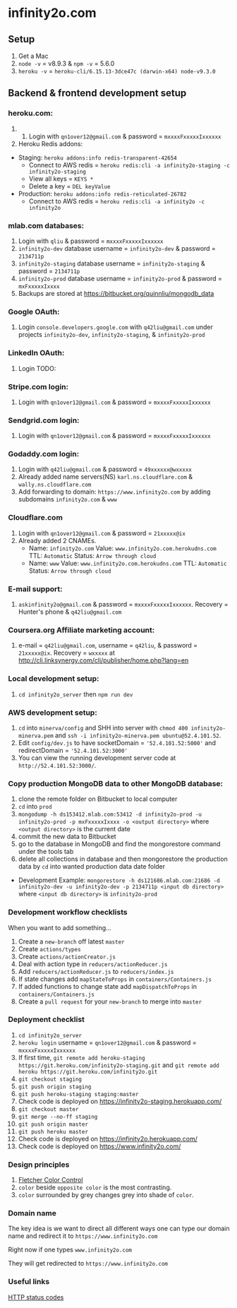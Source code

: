 # infinity2o.com

## Setup

1. Get a Mac
2. `node -v` = v8.9.3 & `npm -v` = 5.6.0
3. `heroku -v` = `heroku-cli/6.15.13-3dce47c (darwin-x64) node-v9.3.0`

## Backend & frontend development setup

### heroku.com:

1.  1. Login with `qn1over12@gmail.com` & password = `mxxxxFxxxxxIxxxxxx`
2. Heroku Redis addons:

* Staging: `heroku addons:info redis-transparent-42654`
    * Connect to AWS redis = `heroku redis:cli -a infinity2o-staging -c infinity2o-staging`
    * View all keys = `KEYS *`
    * Delete a key = `DEL keyValue`
* Production: `heroku addons:info redis-reticulated-26782`
    * Connect to AWS redis = `heroku redis:cli -a infinity2o -c infinity2o`

### mlab.com databases:

1. Login with `qliu` & password = `mxxxxFxxxxxIxxxxxx`
2. `infinity2o-dev` database username = `infinity2o-dev` & password = `2134711p`
3. `infinity2o-staging` database username = `infinity2o-staging` & password = `2134711p`
4. `infinity2o-prod` database username = `infinity2o-prod` & password = `mxFxxxxxIxxxx`
5. Backups are stored at https://bitbucket.org/quinnliu/mongodb_data

### Google OAuth:

1. Login `console.developers.google.com` with `q42liu@gmail.com` under projects
   `infinity2o-dev`, `infinity2o-staging`, & `infinity2o-prod`

### LinkedIn OAuth:

1. Login TODO:

### Stripe.com login:

1. Login with `qn1over12@gmail.com` & password = `mxxxxFxxxxxIxxxxxx`

### Sendgrid.com login:

1. Login with `qn1over12@gmail.com` & password = `mxxxxFxxxxxIxxxxxx`

### Godaddy.com login:

1. Login with `q42liu@gmail.com` & password = `49xxxxxx@wxxxxx`
2. Already added name servers(NS) `karl.ns.cloudflare.com` & `wally.ns.cloudflare.com`
3. Add forwarding to domain: `https://www.infinity2o.com` by adding
   subdomains `infinity2o.com` & `www`

### Cloudflare.com

1. Login with `qn1over12@gmail.com` & password = `21xxxxx@ix`
2. Already added 2 CNAMEs.
    * Name: `infinity2o.com` Value: `www.infinity2o.com.herokudns.com`
      TTL: `Automatic` Status: `Arrow through cloud`
    * Name: `www` Value: `www.infinity2o.com.herokudns.com`
      TTL: `Automatic` Status: `Arrow through cloud`

### E-mail support:

1. `askinfinity2o@gmail.com` & password = `mxxxxFxxxxxIxxxxxx`. Recovery = Hunter's phone & `q42liu@gmail.com`

### Coursera.org Affiliate marketing account:

1. e-mail = `q42liu@gmail.com`, username = `q42liu`, & password = `21xxxxx@ix`. Recovery = `wxxxxx` at http://cli.linksynergy.com/cli/publisher/home.php?lang=en

### Local development setup:

1. `cd infinity2o_server` then `npm run dev`

### AWS development setup:

1. `cd` into `minerva/config` and SHH into server with `chmod 400 infinity2o-minerva.pem` and `ssh -i infinity2o-minerva.pem ubuntu@52.4.101.52`.
2. Edit `config/dev.js` to have socketDomain = `'52.4.101.52:5000'` and redirectDomain = `'52.4.101.52:3000'`
3. You can view the running development server code at `http://52.4.101.52:3000/`.

### Copy production MongoDB data to other MongoDB database:

1. clone the remote folder on Bitbucket to local computer
2. `cd` into `prod`
3. `mongodump -h ds153412.mlab.com:53412 -d infinity2o-prod -u infinity2o-prod -p mxFxxxxxIxxxx -o <output directory>`
where `<output directory>` is the current date
4. commit the new data to Bitbucket
5. go to the database in MongoDB and find the mongorestore command under the tools tab
6. delete all collections in database and then mongorestore the production data by `cd` into wanted production data date folder 
  * Development Example: `mongorestore -h ds121686.mlab.com:21686 -d infinity2o-dev -u infinity2o-dev -p 2134711p <input db directory>`
  where `<input db directory>` is `infinity2o-prod`

### Development workflow checklists

When you want to add something...

1. Create a `new-branch` off latest `master`
2. Create `actions/types`
3. Create `actions/actionCreator.js`
4. Deal with action type in `reducers/actionReducer.js`
5. Add `reducers/actionReducer.js` to `reducers/index.js`
6. If state changes add `mapStateToProps` in `containers/Containers.js`
7. If added functions to change state add `mapDispatchToProps` in `containers/Containers.js`
8. Create a `pull request` for your `new-branch` to merge into `master`

### Deployment checklist

1. `cd infinity2o_server`
2. `heroku login` username = `qn1over12@gmail.com` & password = `mxxxxFxxxxxIxxxxxx`
3. If first time, `git remote add heroku-staging https://git.heroku.com/infinity2o-staging.git` and `git remote add heroku https://git.heroku.com/infinity2o.git`
4. `git checkout staging`
5. `git push origin staging`
6. `git push heroku-staging staging:master`
7. Check code is deployed on https://infinity2o-staging.herokuapp.com/
8. `git checkout master`
9. `git merge --no-ff staging`
10. `git push origin master`
11. `git push heroku master`
12. Check code is deployed on https://infinity2o.herokuapp.com/
13. Check code is deployed on https://www.infinity2o.com/

### Design principles

1. [Fletcher Color Control](http://www.barnstonestudios.com/content/COLOUR-CONTROL-by-Frank-Morley-Fletcher.pdf)
2. `color` beside `opposite color` is the most contrasting.
3. `color` surrounded by grey changes grey into shade of `color`.

### Domain name

The key idea is we want to direct all different ways one can type our
domain name and redirect it to `https://www.infinity2o.com`

Right now if one types `www.infinity2o.com`

They will get redirected to `https://www.infinity2o.com`

### Useful links

[HTTP status codes](https://www.w3.org/Protocols/rfc2616/rfc2616-sec10.html)
